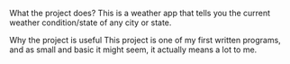 What the project does?
This is a weather app that tells you the current weather condition/state of any city or state.

Why the project is useful
This project is one of my first written programs, and as small and basic it might seem, it actually means a lot to me.




